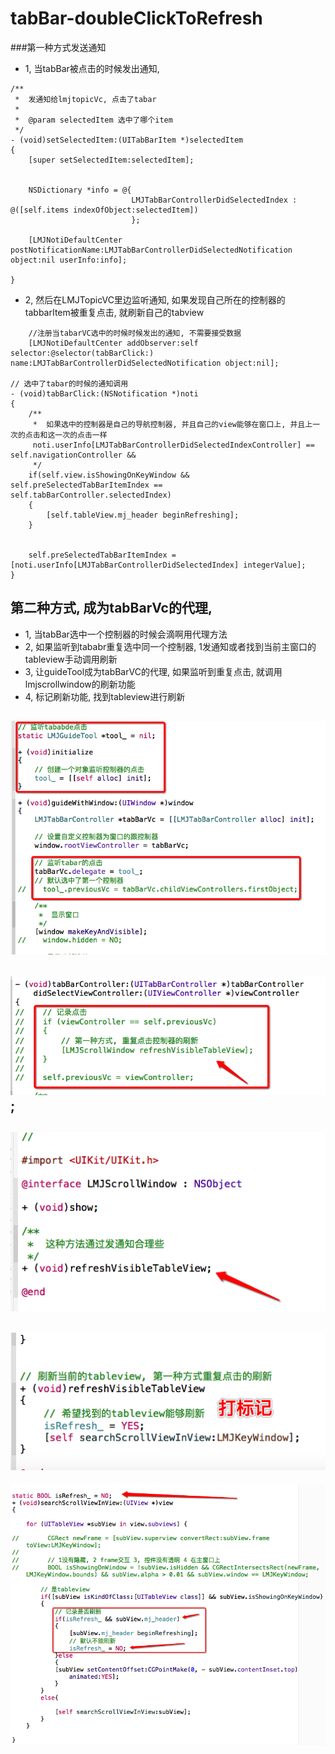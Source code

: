# tabBar-doubleClickToRefresh

###第一种方式发送通知

- 1, 当tabBar被点击的时候发出通知,

```objc
/**
 *  发通知给lmjtopicVc, 点击了tabar
 *
 *  @param selectedItem 选中了哪个item
 */
- (void)setSelectedItem:(UITabBarItem *)selectedItem
{
    [super setSelectedItem:selectedItem];


    NSDictionary *info = @{
                           LMJTabBarControllerDidSelectedIndex : @([self.items indexOfObject:selectedItem])
                           };

    [LMJNotiDefaultCenter postNotificationName:LMJTabBarControllerDidSelectedNotification object:nil userInfo:info];

}
```

- 2, 然后在LMJTopicVC里边监听通知, 如果发现自己所在的控制器的tabbarItem被重复点击, 就刷新自己的tabview

```objc
    //注册当tabarVC选中的时候时候发出的通知, 不需要接受数据
    [LMJNotiDefaultCenter addObserver:self selector:@selector(tabBarClick:) name:LMJTabBarControllerDidSelectedNotification object:nil];

// 选中了tabar的时候的通知调用
- (void)tabBarClick:(NSNotification *)noti
{
    /**
     *  如果选中的控制器是自己的导航控制器, 并且自己的view能够在窗口上, 并且上一次的点击和这一次的点击一样
     noti.userInfo[LMJTabBarControllerDidSelectedIndexController] == self.navigationController &&
     */
    if(self.view.isShowingOnKeyWindow && self.preSelectedTabBarItemIndex == self.tabBarController.selectedIndex)
    {
        [self.tableView.mj_header beginRefreshing];
    }


    self.preSelectedTabBarItemIndex = [noti.userInfo[LMJTabBarControllerDidSelectedIndex] integerValue];
}
```

## 第二种方式, 成为tabBarVc的代理,
- 1, 当tabBar选中一个控制器的时候会滴啊用代理方法
- 2, 如果监听到tababr重复选中同一个控制器, 1发通知或者找到当前主窗口的tableview手动调用刷新
- 3, 让guideTool成为tabBarVC的代理, 如果监听到重复点击, 就调用lmjscrollwindow的刷新功能
- 4, 标记刷新功能, 找到tableview进行刷新

![](../LibrarypPictures/RunNet/0722-0807百思不得姐/Snip20160801_35.png)
---
![](../LibrarypPictures/RunNet/0722-0807百思不得姐/Snip20160801_36.png);
---
![](../LibrarypPictures/RunNet/0722-0807百思不得姐/Snip20160801_37.png)
---
![](../LibrarypPictures/RunNet/0722-0807百思不得姐/Snip20160801_38.png)
---
![](../LibrarypPictures/RunNet/0722-0807百思不得姐/Snip20160801_41.png)





